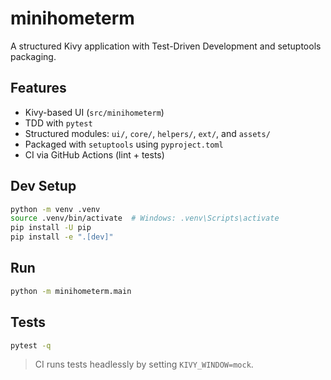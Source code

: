 # minihometerm

A structured Kivy application with Test-Driven Development and setuptools packaging.

## Features
- Kivy-based UI (`src/minihometerm`)
- TDD with `pytest`
- Structured modules: `ui/`, `core/`, `helpers/`, `ext/`, and `assets/`
- Packaged with `setuptools` using `pyproject.toml`
- CI via GitHub Actions (lint + tests)

## Dev Setup

```bash
python -m venv .venv
source .venv/bin/activate  # Windows: .venv\Scripts\activate
pip install -U pip
pip install -e ".[dev]"
```

## Run

```bash
python -m minihometerm.main
```

## Tests

```bash
pytest -q
```

> CI runs tests headlessly by setting `KIVY_WINDOW=mock`.
